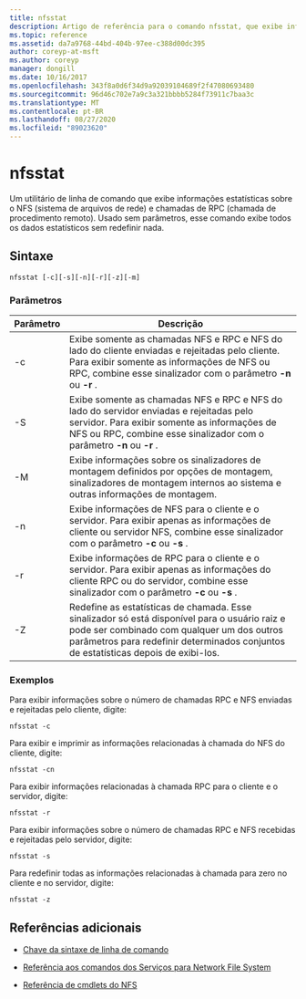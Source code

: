 ```yaml
---
title: nfsstat
description: Artigo de referência para o comando nfsstat, que exibe informações estatísticas sobre o NFS (sistema de arquivos de rede) e chamadas RPC (chamada de procedimento remoto).
ms.topic: reference
ms.assetid: da7a9768-44bd-404b-97ee-c388d00dc395
author: coreyp-at-msft
ms.author: coreyp
manager: dongill
ms.date: 10/16/2017
ms.openlocfilehash: 343f8a0d6f34d9a92039104689f2f47080693480
ms.sourcegitcommit: 96d46c702e7a9c3a321bbbb5284f73911c7baa3c
ms.translationtype: MT
ms.contentlocale: pt-BR
ms.lasthandoff: 08/27/2020
ms.locfileid: "89023620"
---
```

# <a name="nfsstat"></a>nfsstat

Um utilitário de linha de comando que exibe informações estatísticas sobre o NFS (sistema de arquivos de rede) e chamadas de RPC (chamada de procedimento remoto). Usado sem parâmetros, esse comando exibe todos os dados estatísticos sem redefinir nada.

## <a name="syntax"></a>Sintaxe

```
nfsstat [-c][-s][-n][-r][-z][-m]
```

### <a name="parameters"></a>Parâmetros

| Parâmetro | Descrição |
| --------- | ----------- |
| -c | Exibe somente as chamadas NFS e RPC e NFS do lado do cliente enviadas e rejeitadas pelo cliente. Para exibir somente as informações de NFS ou RPC, combine esse sinalizador com o parâmetro **-n** ou **-r** . |
| -S | Exibe somente as chamadas NFS e RPC e NFS do lado do servidor enviadas e rejeitadas pelo servidor. Para exibir somente as informações de NFS ou RPC, combine esse sinalizador com o parâmetro **-n** ou **-r** . |
| -M | Exibe informações sobre os sinalizadores de montagem definidos por opções de montagem, sinalizadores de montagem internos ao sistema e outras informações de montagem. |
| -n | Exibe informações de NFS para o cliente e o servidor. Para exibir apenas as informações de cliente ou servidor NFS, combine esse sinalizador com o parâmetro **-c** ou **-s** . |
| -r | Exibe informações de RPC para o cliente e o servidor. Para exibir apenas as informações do cliente RPC ou do servidor, combine esse sinalizador com o parâmetro **-c** ou **-s** . |
| -Z | Redefine as estatísticas de chamada. Esse sinalizador só está disponível para o usuário raiz e pode ser combinado com qualquer um dos outros parâmetros para redefinir determinados conjuntos de estatísticas depois de exibi-los. |

### <a name="examples"></a>Exemplos

Para exibir informações sobre o número de chamadas RPC e NFS enviadas e rejeitadas pelo cliente, digite:

```
nfsstat -c
```

Para exibir e imprimir as informações relacionadas à chamada do NFS do cliente, digite:

```
nfsstat -cn
```

Para exibir informações relacionadas à chamada RPC para o cliente e o servidor, digite:

```
nfsstat -r
```

Para exibir informações sobre o número de chamadas RPC e NFS recebidas e rejeitadas pelo servidor, digite:

```
nfsstat -s
```

Para redefinir todas as informações relacionadas à chamada para zero no cliente e no servidor, digite:

```
nfsstat -z
```

## <a name="additional-references"></a>Referências adicionais

- [Chave da sintaxe de linha de comando](command-line-syntax-key.md)

- [Referência aos comandos dos Serviços para Network File System](services-for-network-file-system-command-reference.md)

- [Referência de cmdlets do NFS](/powershell/module/nfs)
